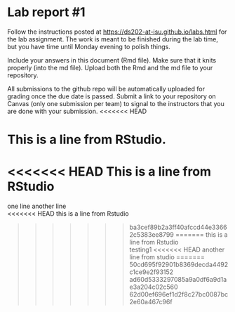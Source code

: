 
<!-- README.md is generated from README.Rmd. Please edit the README.Rmd file -->

# Lab report \#1

Follow the instructions posted at
<https://ds202-at-isu.github.io/labs.html> for the lab assignment. The
work is meant to be finished during the lab time, but you have time
until Monday evening to polish things.

Include your answers in this document (Rmd file). Make sure that it
knits properly (into the md file). Upload both the Rmd and the md file
to your repository.

All submissions to the github repo will be automatically uploaded for
grading once the due date is passed. Submit a link to your repository on
Canvas (only one submission per team) to signal to the instructors that
you are done with your submission.
<<<<<<< HEAD

This is a line from RStudio.
=======
<<<<<<< HEAD
This is a line from RStudio
=======

one line another line  
<<<<<<< HEAD
this is a line from Rstudio
>>>>>>> ba3cef89b2a3ff40afccd44e33662c5383ee8799
=======
this is a line from Rstudio  
testing1
<<<<<<< HEAD
another line from studio
=======
>>>>>>> 50cd695f92901b8369decda4492c1ce9e2f93152
>>>>>>> ad60d5333297085a9a0df6a9d1ae3a204c02c560
>>>>>>> 62d00ef696ef1d2f8c27bc0087bc2e60a467c96f
